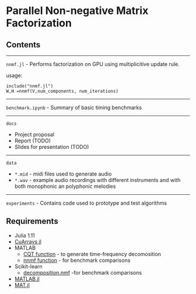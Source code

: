 # Parallel Non-negative Matrix Factorization

## Contents

---
``nnmf.jl`` - Performs factorization on GPU using multiplicitive update rule.

usage:
~~~
include("nnmf.jl")
W,H =nnmf(V,num_components, num_iterations)
~~~

---
``benchmark.ipynb`` - Summary of basic timing benchmarks

---
``docs``
- Project proposal
- Report (TODO)
- Slides for presentation (TODO)

---
``data``
- ``*.mid`` - midi files used to generate audio
- ``*.wav`` - example audio recordings with different instruments and with both monophonic an polyphonic melodies

---
``experiments`` - Contains code used to prototype and test algorithms

## Requirements
 - Julia 1.11
 - [CuArrays.jl][1]
 - MATLAB
   - [CQT function][2] - to generate time-frequency decomosition
   - [nnmf function][3] - for benchmark comparisons
 - Scikit-learn
   - [decomposition.nmf][4] -for benchmark comparisons
 - [MATLAB.jl][5]
 - [MAT.jl][6]
 
 [1]:https://github.com/JuliaGPU/CuArrays.jl
 [2]:https://www.mathworks.com/help/wavelet/ref/cqt.html
 [3]:https://www.mathworks.com/help/stats/nnmf.html
 [4]:https://scikit-learn.org/stable/modules/generated/sklearn.decomposition.NMF.html
 [5]:https://github.com/JuliaInterop/MATLAB.jl
 [6]:https://github.com/JuliaIO/MAT.jl
 


